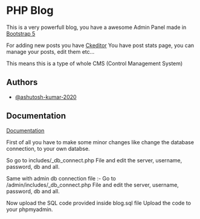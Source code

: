 
# PHP Blog

This is a very powerfull blog, you have a awesome
Admin Panel made in [Bootstrap 5](https://getbootstrap.com/docs/5.0/getting-started/introduction/)

For adding new posts you have [Ckeditor](https://ckeditor.com/)
You have post stats page, you can manage your posts, edit them etc...

This means this is a type of whole CMS (Control Management System)


## Authors

- [@ashutosh-kumar-2020](https://www.github.com/ashutosh-kumar-2020)

  
## Documentation

[Documentation](https://linktodocumentation)

First of all you have to make some minor changes like change
the database connection, to your own databse.

So go to includes/_db_connect.php File and edit 
the server, username, password, db and all.

Same with admin db connection file :-
Go to /admin/includes/_db_connect.php File and edit 
the server, username, password, db and all.

Now upload the SQL code provided inside blog.sql file
Upload the code to your phpmyadmin.
